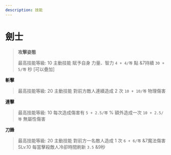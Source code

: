 ```yaml
---
description: 技能
---
```


# 劍士



> **攻擊姿態**
>
> 最高技能等級: 10 主動技能 賦予自身 力量、智力 `4 + 4/等` 點 &7持續 `30 + 5/等` 秒 \[可以疊加\]

**斬擊**

> 最高技能等級: 20 主動技能 對前方敵人連續造成 2 次 `10 + 10/等` 物理傷害

**連擊**

> 最高技能等級: 10 每次造成傷害有 `5 + 2.5/等` % 額外造成一次 `10 + 2.5/等` 無屬性傷害

**刀鋒**

> 最高技能等級: 20 主動技能 對前方一名敵人造成 1 次 `6 + 6/等` &7魔法傷害 SLv.10 每當擊殺敵人冷卻時間刷新 `3.5` &9秒

